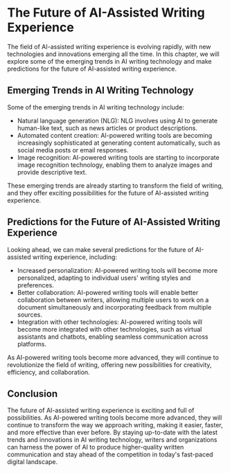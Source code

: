 The Future of AI-Assisted Writing Experience
============================================

The field of AI-assisted writing experience is evolving rapidly, with new technologies and innovations emerging all the time. In this chapter, we will explore some of the emerging trends in AI writing technology and make predictions for the future of AI-assisted writing experience.

Emerging Trends in AI Writing Technology
----------------------------------------

Some of the emerging trends in AI writing technology include:

* Natural language generation (NLG): NLG involves using AI to generate human-like text, such as news articles or product descriptions.
* Automated content creation: AI-powered writing tools are becoming increasingly sophisticated at generating content automatically, such as social media posts or email responses.
* Image recognition: AI-powered writing tools are starting to incorporate image recognition technology, enabling them to analyze images and provide descriptive text.

These emerging trends are already starting to transform the field of writing, and they offer exciting possibilities for the future of AI-assisted writing experience.

Predictions for the Future of AI-Assisted Writing Experience
------------------------------------------------------------

Looking ahead, we can make several predictions for the future of AI-assisted writing experience, including:

* Increased personalization: AI-powered writing tools will become more personalized, adapting to individual users' writing styles and preferences.
* Better collaboration: AI-powered writing tools will enable better collaboration between writers, allowing multiple users to work on a document simultaneously and incorporating feedback from multiple sources.
* Integration with other technologies: AI-powered writing tools will become more integrated with other technologies, such as virtual assistants and chatbots, enabling seamless communication across platforms.

As AI-powered writing tools become more advanced, they will continue to revolutionize the field of writing, offering new possibilities for creativity, efficiency, and collaboration.

Conclusion
----------

The future of AI-assisted writing experience is exciting and full of possibilities. As AI-powered writing tools become more advanced, they will continue to transform the way we approach writing, making it easier, faster, and more effective than ever before. By staying up-to-date with the latest trends and innovations in AI writing technology, writers and organizations can harness the power of AI to produce higher-quality written communication and stay ahead of the competition in today's fast-paced digital landscape.
